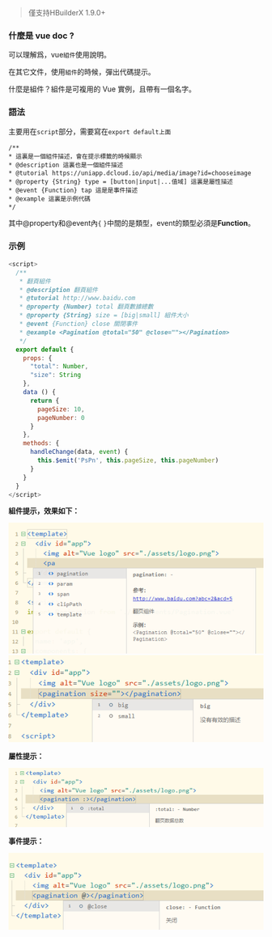 > 僅支持HBuilderX 1.9.0+

### 什麼是 vue doc ?

可以理解爲，vue`組件`使用說明。

在其它文件，使用`組件`的時候，彈出代碼提示。

什麼是組件？組件是可複用的 Vue 實例，且帶有一個名字。

### 語法

主要用在`script`部分，需要寫在`export default上面`
```
/**
* 這裏是一個組件描述，會在提示標籤的時候顯示
* @description 這裏也是一個組件描述
* @tutorial https://uniapp.dcloud.io/api/media/image?id=chooseimage
* @property {String} type = [button|input|...值域] 這裏是屬性描述
* @event {Function} tap 這是是事件描述 
* @example 這裏是示例代碼
*/
```
其中@property和@event內`{` `}`中間的是類型，event的類型必須是**Function**。

### 示例


```javascript
<script>
  /**
   * 翻頁組件
   * @description 翻頁組件
   * @tutorial http://www.baidu.com
   * @property {Number} total 翻頁數據總數
   * @property {String} size = [big|small] 組件大小
   * @event {Function} close 關閉事件
   * @example <Pagination @total="50" @close=""></Pagination>
   */
  export default {
    props: {
      "total": Number,
      "size": String
    },
    data () {
      return {
        pageSize: 10,
        pageNumber: 0
      }
    },
    methods: {
      handleChange(data, event) {
        this.$emit('PsPn', this.pageSize, this.pageNumber)
      }
    }
  }
</script>
```

**組件提示，效果如下：**

<img src="/static/snapshots/tutorial/vuedoc_1.png" />

<img src="/static/snapshots/tutorial/vuedoc_2.png" />


**屬性提示：**

<img src="/static/snapshots/tutorial/vuedoc_3.png" />


**事件提示：**

<img src="/static/snapshots/tutorial/vuedoc_4.png" />



